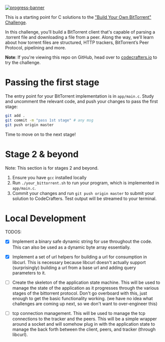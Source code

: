 [![progress-banner](https://backend.codecrafters.io/progress/bittorrent/aaf93a7b-a45c-48f4-8e88-edfadae9f733)](https://app.codecrafters.io/users/jdpolicano?r=2qF)

This is a starting point for C solutions to the
["Build Your Own BitTorrent" Challenge](https://app.codecrafters.io/courses/bittorrent/overview).

In this challenge, you’ll build a BitTorrent client that's capable of parsing a
.torrent file and downloading a file from a peer. Along the way, we’ll learn
about how torrent files are structured, HTTP trackers, BitTorrent’s Peer
Protocol, pipelining and more.

**Note**: If you're viewing this repo on GitHub, head over to
[codecrafters.io](https://codecrafters.io) to try the challenge.

# Passing the first stage

The entry point for your BitTorrent implementation is in `app/main.c`. Study and
uncomment the relevant code, and push your changes to pass the first stage:

```sh
git add .
git commit -m "pass 1st stage" # any msg
git push origin master
```

Time to move on to the next stage!

# Stage 2 & beyond

Note: This section is for stages 2 and beyond.

1. Ensure you have `gcc` installed locally
1. Run `./your_bittorrent.sh` to run your program, which is implemented in
   `app/main.c`.
1. Commit your changes and run `git push origin master` to submit your solution
   to CodeCrafters. Test output will be streamed to your terminal.



# Local Development
TODOS:
- [x] Implement a binary safe dynamic string for use throughout the code. This can also be used as a dynamic byte array essentially.
- [x] Implement a set of url helpers for building a url for consumption in libcurl. This is necessary because libcurl doesn't actually support (surprisingly) building a url from a base url and adding query parameters to it.
- [ ] Create the skeleton of the application state machine. This will be used to manage the state of the application as it progresses through the various stages of the bittorrent protocol. Don't go overboard with this, just enough to get the basic functionality working. (we have no idea what challenges are coming up next, so we don't want to over-engineer this)
- [ ] tcp connection management. This will be used to manage the tcp connections to the tracker and the peers. This will be a simple wrapper around a socket and will somehow plug in with the application state to manage the back forth between the client, peers, and tracker (through libcurl).

